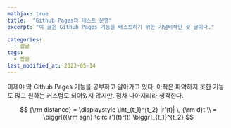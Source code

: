 ```yaml
---
mathjax: true
title:  "Github Pages의 테스트 운행"
excerpt: "이 글은 Github Pages 기능을 테스트하기 위한 기념비적인 첫 글이다."

categories:
  - 잡글
tags:
  - 잡글
last_modified_at: 2023-05-14
---
```


이제야 막 Github Pages 기능을 공부하고 알아가고 있다.
아직은 파악하지 못한 기능도 많고 원하는 커스텀도 되어있지 않지만.
점차 나아지리라 생각한다.

$$ {\rm distance} = \displaystyle \int_{t_1}^{t_2} |r'(t)| \, {\rm d}t \\
= \biggr[({\rm sgn} \circ r')(t)r(t) \biggr]_{t_1}^{t_2} $$

